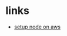 # links
  - [setup node on aws](http://docs.aws.amazon.com/sdk-for-javascript/v2/developer-guide/setting-up-node-on-ec2-instance.html)
